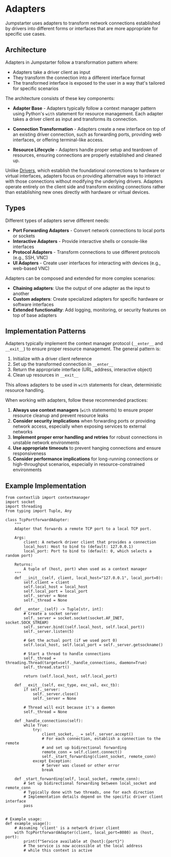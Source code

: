 # Adapters

Jumpstarter uses adapters to transform network connections established by
drivers into different forms or interfaces that are more appropriate for
specific use cases.

## Architecture

Adapters in Jumpstarter follow a transformation pattern where:

- Adapters take a driver client as input
- They transform the connection into a different interface format
- The transformed interface is exposed to the user in a way that's tailored for
  specific scenarios

The architecture consists of these key components:

- **Adapter Base** - Adapters typically follow a context manager pattern using
  Python's `with` statement for resource management. Each adapter takes a driver
  client as input and transforms its connection.

- **Connection Transformation** - Adapters create a new interface on top of an
  existing driver connection, such as forwarding ports, providing web
  interfaces, or offering terminal-like access.

- **Resource Lifecycle** - Adapters handle proper setup and teardown of
  resources, ensuring connections are properly established and cleaned up.

Unlike [Drivers](drivers.md), which establish the foundational connections to
hardware or virtual interfaces, adapters focus on providing alternative ways to
interact with those connections without modifying the underlying drivers.
Adapters operate entirely on the client side and transform existing connections
rather than establishing new ones directly with hardware or virtual devices.

## Types

Different types of adapters serve different needs:

- **Port Forwarding Adapters** - Convert network connections to local ports or
  sockets
- **Interactive Adapters** - Provide interactive shells or console-like
  interfaces
- **Protocol Adapters** - Transform connections to use different protocols
  (e.g., SSH, VNC)
- **UI Adapters** - Create user interfaces for interacting with devices (e.g.,
  web-based VNC)

Adapters can be composed and extended for more complex scenarios:

- **Chaining adapters**: Use the output of one adapter as the input to another
- **Custom adapters**: Create specialized adapters for specific hardware or
  software interfaces
- **Extended functionality**: Add logging, monitoring, or security features on
  top of base adapters

## Implementation Patterns

Adapters typically implement the context manager protocol (`__enter__` and
`__exit__`) to ensure proper resource management. The general pattern is:

1. Initialize with a driver client reference
2. Set up the transformed connection in `__enter__`
3. Return the appropriate interface (URL, address, interactive object)
4. Clean up resources in `__exit__`

This allows adapters to be used in `with` statements for clean, deterministic
resource handling.

When working with adapters, follow these recommended practices:

1. **Always use context managers** (`with` statements) to ensure proper resource
   cleanup and prevent resource leaks
2. **Consider security implications** when forwarding ports or providing network
   access, especially when exposing services to external networks
3. **Implement proper error handling and retries** for robust connections in
   unstable network environments
4. **Use appropriate timeouts** to prevent hanging connections and ensure
   responsiveness
5. **Consider performance implications** for long-running connections or
   high-throughput scenarios, especially in resource-constrained environments

## Example Implementation

```{testcode}
from contextlib import contextmanager
import socket
import threading
from typing import Tuple, Any

class TcpPortforwardAdapter:
    """
    Adapter that forwards a remote TCP port to a local TCP port.

    Args:
        client: A network driver client that provides a connection
        local_host: Host to bind to (default: 127.0.0.1)
        local_port: Port to bind to (default: 0, which selects a random port)

    Returns:
        A tuple of (host, port) when used as a context manager
    """
    def __init__(self, client, local_host="127.0.0.1", local_port=0):
        self.client = client
        self.local_host = local_host
        self.local_port = local_port
        self._server = None
        self._thread = None

    def __enter__(self) -> Tuple[str, int]:
        # Create a socket server
        self._server = socket.socket(socket.AF_INET, socket.SOCK_STREAM)
        self._server.bind((self.local_host, self.local_port))
        self._server.listen(5)

        # Get the actual port (if we used port 0)
        self.local_host, self.local_port = self._server.getsockname()

        # Start a thread to handle connections
        self._thread = threading.Thread(target=self._handle_connections, daemon=True)
        self._thread.start()

        return (self.local_host, self.local_port)

    def __exit__(self, exc_type, exc_val, exc_tb):
        if self._server:
            self._server.close()
            self._server = None

        # Thread will exit because it's a daemon
        self._thread = None

    def _handle_connections(self):
        while True:
            try:
                client_socket, _ = self._server.accept()
                # For each connection, establish a connection to the remote
                # and set up bidirectional forwarding
                remote_conn = self.client.connect()
                self._start_forwarding(client_socket, remote_conn)
            except Exception:
                # Server was closed or other error
                break

    def _start_forwarding(self, local_socket, remote_conn):
        # Set up bidirectional forwarding between local_socket and remote_conn
        # Typically done with two threads, one for each direction
        # Implementation details depend on the specific driver client interface
        pass


# Example usage:
def example_usage():
    # Assuming 'client' is a network driver client
    with TcpPortforwardAdapter(client, local_port=8080) as (host, port):
        print(f"Service available at {host}:{port}")
        # The service is now accessible at the local address
        # while this context is active
```
